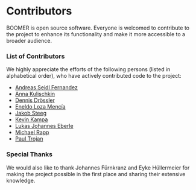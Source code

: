 # Contributors

BOOMER is open source software. Everyone is welcomed to contribute to the project to enhance its functionality and make it more accessible to a broader audience.

### List of Contributors

We highly appreciate the efforts of the following persons (listed in alphabetical order), who have actively contributed code to the project:

* [Andreas Seidl Fernandez](https://github.com/AndreasSeidl)
* [Anna Kulischkin](https://github.com/Anna-inf)
* [Dennis Drössler](https://github.com/ddroessler)
* [Eneldo Loza Mencía](https://github.com/keelm)
* [Jakob Steeg](https://github.com/JayJayJay1)
* [Kevin Kampa](https://github.com/bapfelbaum)
* [Lukas Johannes Eberle](https://github.com/LukasEberle)
* [Michael Rapp](https://github.com/michael-rapp)
* [Paul Trojan](https://github.com/ptrojahn)

### Special Thanks

We would also like to thank Johannes Fürnkranz and Eyke Hüllermeier for making the project possible in the first place and sharing their extensive knowledge. 
